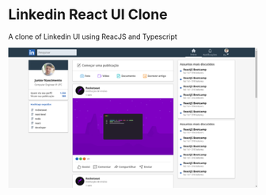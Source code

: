 # Linkedin React UI Clone
A clone of Linkedin UI using ReacJS and Typescript

<p align="center">
  <img alt="Linkedin" src=".github/linkedin-ui.png">
</p>